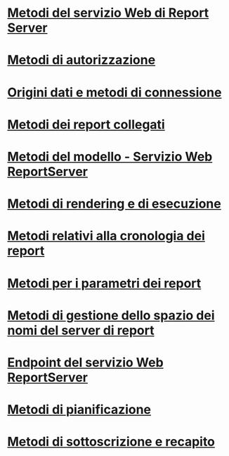 # [Metodi del servizio Web di Report Server](report-server-web-service-methods.md)

# [Metodi di autorizzazione](authorization-methods.md)
# [Origini dati e metodi di connessione](data-sources-and-connection-methods.md)
# [Metodi dei report collegati](linked-reports-methods.md)
# [Metodi del modello - Servizio Web ReportServer](model-methods-report-server-web-service.md)
# [Metodi di rendering e di esecuzione](rendering-and-execution-methods.md)
# [Metodi relativi alla cronologia dei report](report-history-methods.md)
# [Metodi per i parametri dei report](report-parameters-methods.md)
# [Metodi di gestione dello spazio dei nomi del server di report](report-server-namespace-management-methods.md)
# [Endpoint del servizio Web ReportServer](report-server-web-service-endpoints.md)
# [Metodi di pianificazione](scheduling-methods.md)
# [Metodi di sottoscrizione e recapito](subscription-and-delivery-methods.md)
